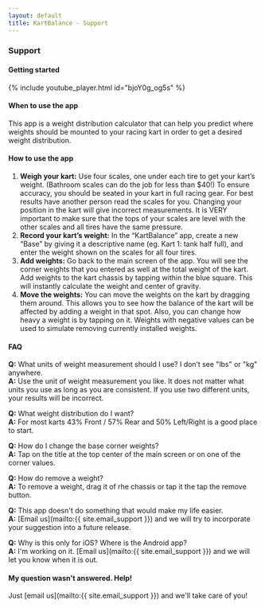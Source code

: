 ```yaml
---
layout: default
title: KartBalance - Support
---
```

### Support

#### Getting started
{% include youtube_player.html id="bjoY0g_og5s" %}

#### When to use the app
This app is a weight distribution calculator that can help you predict where weights should be mounted to your racing kart in order to get a desired weight distribution.


#### How to use the app
1. **Weigh your kart:** Use four scales, one under each tire to get your kart’s weight. (Bathroom scales can do the job for less than $40!) To ensure accuracy, you should be seated in your kart in full racing gear. For best results have another person read the scales for you. Changing your position in the kart will give incorrect measurements. It is VERY important to make sure that the tops of your scales are level with the other scales and all tires have the same pressure. 
2. **Record your kart’s weight:** In the “KartBalance” app, create a new “Base” by giving it a descriptive name (eg. Kart 1: tank half full), and enter the weight shown on the scales for all four tires.
3. **Add weights:** Go back to the main screen of the app. You will see the corner weights that you entered as well at the total weight of the kart. Add weights to the kart chassis by tapping within the blue square.  This will instantly calculate the weight and center of gravity.
4. **Move the weights:** You can move the weights on the kart by dragging them around. This allows you to see how the balance of the kart will be affected by adding a weight in that spot. Also, you can change how heavy a weight is by tapping on it. Weights with negative values can be used to simulate removing currently installed weights.

 
#### FAQ
**Q:** What units of weight measurement should I use? I don’t see "lbs" or "kg" anywhere.  
**A:** Use the unit of weight measurement you like. It does not matter what units you use as long as you are consistent. If you use two different units, your results will be incorrect.

**Q:** What weight distribution do I want?  
**A:** For most karts 43% Front / 57% Rear and 50% Left/Right is a good place to start.

**Q:** How do I change the base corner weights?  
**A:** Tap on the title at the top center of the main screen or on one of the corner values.

**Q:** How do remove a weight?  
**A:** To remove a weight, drag it of rhe chassis or tap it the tap the remove button.

**Q:** This app doesn't do something that would make my life easier.  
**A:** [Email us](mailto:{{ site.email_support }}) and we will try to incorporate your suggestion into a future release.

**Q:** Why is this only for iOS? Where is the Android app?  
**A:** I'm working on it. [Email us](mailto:{{ site.email_support }}) and we will let you know when it is out.

#### My question wasn't answered. Help!
Just [email us](mailto:{{ site.email_support }}) and we'll take care of you!